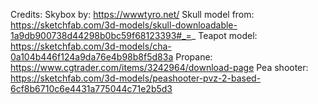 





Credits:
Skybox by: https://wwwtyro.net/
Skull model from: https://sketchfab.com/3d-models/skull-downloadable-1a9db900738d44298b0bc59f68123393#_=_
Teapot model: https://sketchfab.com/3d-models/cha-0a104b446f124a9da76e4b98b8f5d83a
Propane: https://www.cgtrader.com/items/3242964/download-page
Pea shooter: https://sketchfab.com/3d-models/peashooter-pvz-2-based-6cf8b6710c6e4431a775044c71e2b5d3
